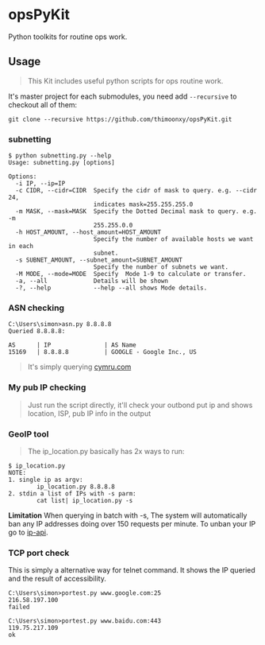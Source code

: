 # opsPyKit
Python toolkits for routine ops work.

## Usage

> This Kit includes useful python scripts for ops routine work.

It's master project for each submodules, you need add `--recursive` to checkout all of them:
```
git clone --recursive https://github.com/thimoonxy/opsPyKit.git
```

### subnetting

```
$ python subnetting.py --help
Usage: subnetting.py [options]

Options:
  -i IP, --ip=IP
  -c CIDR, --cidr=CIDR  Specify the cidr of mask to query. e.g. --cidr 24,
                        indicates mask=255.255.255.0
  -m MASK, --mask=MASK  Specify the Dotted Decimal mask to query. e.g. -m
                        255.255.0.0
  -h HOST_AMOUNT, --host_amount=HOST_AMOUNT
                        Specify the number of available hosts we want in each
                        subnet.
  -s SUBNET_AMOUNT, --subnet_amount=SUBNET_AMOUNT
                        Specify the number of subnets we want.
  -M MODE, --mode=MODE  Specify  Mode 1-9 to calculate or transfer.
  -a, --all             Details will be shown
  -?, --help            --help --all shows Mode details.

```

### ASN checking

```
C:\Users\simon>asn.py 8.8.8.8
Queried 8.8.8.8:

AS      | IP               | AS Name
15169   | 8.8.8.8          | GOOGLE - Google Inc., US
```

> It's simply querying [cymru.com](v4.whois.cymru.com)

### My pub IP checking
> Just run the script directly, it'll check your outbond put ip and shows location, ISP, pub IP info in the output

### GeoIP tool
> The ip_location.py basically has 2x ways to run:

```
$ ip_location.py
NOTE:
1. single ip as argv:
        ip_location.py 8.8.8.8
2. stdin a list of IPs with -s parm:
        cat list| ip_location.py -s
```

**Limitation**
When querying in batch with -s,
The system will automatically ban any IP addresses doing over 150 requests per minute. To unban your IP go to [ip-api](http://outgoing.ip-api.com/docs/api:batch).


### TCP port check
This is simply a alternative way for telnet command.
It shows the IP queried and the result of accessibility.
```
C:\Users\simon>portest.py www.google.com:25
216.58.197.100
failed

C:\Users\simon>portest.py www.baidu.com:443
119.75.217.109
ok
```